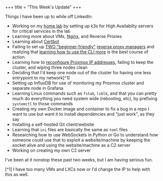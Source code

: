 +++
title = "This Week's Update"
+++


Things I have been up to while off LinkedIn:

- Working on my [home lab](http://homelab.tifflabs.org) by setting up k3s for High Availabilty servers for critical services in the lab
- Learning more about VMs, [Nginx](https://notes.0x8c.org/home-lab/nginx-configs/), and Reverse Proxies
- Learning about [Certbot](https://certbot.eff.org/)
- Failing to set up [TWO "beginner-friendly"](https://github.com/tobychui/zoraxy) [reverse proxy managers](https://nginxproxymanager.com/) and realizing that [learning how to use the CLI more](https://lemmy.brendan.ie/comment/223126) is the best course of action
- Learning how to [reconfigure Proxmox IP addresses](https://gist.github.com/twhite96/2ed4c6f3d50ed0009947c69e7bded6ca), failing to keep the cluster, and wiping three nodes clean
- Deciding that I'd keep one node out of the cluster for having one less entrypoint to my network[^1]
- Setting up InfluxDB for use of monitoring my Proxmox cluster and separate node in Grafana
- Learning Linux commands such as `fstab`, `lsblk`, and that you can pretty much do everything you need system wide (rebooting, etc), by prefixing `systemctl` to those commands
- Creating my own Docker image and container to fix a bug in a repo I want to use but want it to install dependencies and "just work", as they say
- Installing a self-hosted Git client/website
- Learning that `ini` files are basically the same as `toml` files
- Researching how to use WebSockets in Python or Go to understand how someone could use that to exploit a website/machine by keeping the socket alive and using the website/machine as a C2 server
- Working on creating my own C2 server

I've been at it nonstop these past two weeks, but I am having serious fun.






[^1] I have too many VMs and LXCs now or I'd change the IP to help with this as well.